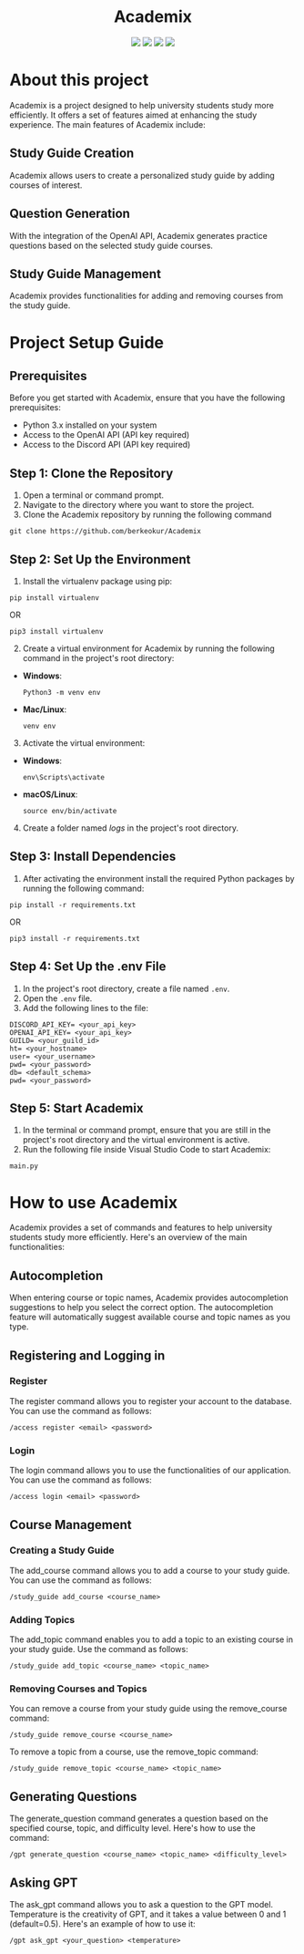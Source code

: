 <h1 align="center">Academix</h1>

<p align="center">
  
<img src="https://img.shields.io/badge/version-0.3.6%20Beta-black?color=%23630dcc">

<img src="https://badges.frapsoft.com/os/v1/open-source.png?v=103" >

<img src="https://img.shields.io/badge/Made%20with-Python-black?color=%23d412ac&link=www.python.org">

<img src="https://img.shields.io/badge/License-MIT-brightgreen?link=https%3A%2F%2Fgithub.com%2Fberkeokur%2FDoi_finder%2Fblob%2Fmain%2FLICENSE">

</p>


# About this project

Academix is a project designed to help university students study more efficiently. It offers a set of features aimed at enhancing the study experience. The main features of Academix include:

## Study Guide Creation

Academix allows users to create a personalized study guide by adding courses of interest.

## Question Generation

With the integration of the OpenAI API, Academix generates practice questions based on the selected study guide courses.

## Study Guide Management

Academix provides functionalities for adding and removing courses from the study guide.

# Project Setup Guide

## Prerequisites

Before you get started with Academix, ensure that you have the following prerequisites:

- Python 3.x installed on your system
- Access to the OpenAI API (API key required)
- Access to the Discord API (API key required)

## Step 1: Clone the Repository

1. Open a terminal or command prompt.
2. Navigate to the directory where you want to store the project.
3. Clone the Academix repository by running the following command

```
git clone https://github.com/berkeokur/Academix
```


## Step 2: Set Up the Environment

1. Install the virtualenv package using pip:

```
pip install virtualenv
```

OR

```
pip3 install virtualenv
```


2. Create a virtual environment for Academix by running the following command in the project's root directory:

- **Windows**:

  ```
  Python3 -m venv env
  ```

- **Mac/Linux**:

  ```
  venv env
  ```

3. Activate the virtual environment:

- **Windows**:

  ```
  env\Scripts\activate
  ```

- **macOS/Linux**:

  ```
  source env/bin/activate
  ```

4. Create a folder named _logs_ in the project's root directory.

## Step 3: Install Dependencies

1. After activating the environment install the required Python packages by running the following command:

```
pip install -r requirements.txt
```

OR

```
pip3 install -r requirements.txt
```

## Step 4: Set Up the .env File

1. In the project's root directory, create a file named `.env`.
2. Open the `.env` file.
3. Add the following lines to the file:

```
DISCORD_API_KEY= <your_api_key>
OPENAI_API_KEY= <your_api_key>
GUILD= <your_guild_id>
ht= <your_hostname>
user= <your_username>
pwd= <your_password>
db= <default_schema>
pwd= <your_password>
```

## Step 5: Start Academix

1. In the terminal or command prompt, ensure that you are still in the project's root directory and the virtual environment is active.
2. Run the following file inside Visual Studio Code to start Academix:

```
main.py
```

# How to use Academix

Academix provides a set of commands and features to help university students study more efficiently. Here's an overview of the main functionalities:

## Autocompletion

When entering course or topic names, Academix provides autocompletion suggestions to help you select the correct option. The autocompletion feature will automatically suggest available course and topic names as you type.

## Registering and Logging in

### Register

The register command allows you to register your account to the database. You can use the command as follows:

```
/access register <email> <password>
```

### Login

The login command allows you to use the functionalities of our application. You can use the command as follows:

```
/access login <email> <password>
```

## Course Management

### Creating a Study Guide

The add_course command allows you to add a course to your study guide. You can use the command as follows:

```
/study_guide add_course <course_name>
```

### Adding Topics

The add_topic command enables you to add a topic to an existing course in your study guide. Use the command as follows:

```
/study_guide add_topic <course_name> <topic_name>
```

### Removing Courses and Topics

You can remove a course from your study guide using the remove_course command:

```
/study_guide remove_course <course_name>
```

To remove a topic from a course, use the remove_topic command:

```
/study_guide remove_topic <course_name> <topic_name>
```

## Generating Questions

The generate_question command generates a question based on the specified course, topic, and difficulty level. Here's how to use the command:

```
/gpt generate_question <course_name> <topic_name> <difficulty_level>
```

## Asking GPT

The ask_gpt command allows you to ask a question to the GPT model. Temperature is the creativity of GPT, and it takes a value between 0 and 1 (default=0.5). Here's an example of how to use it:

```
/gpt ask_gpt <your_question> <temperature>
```






















